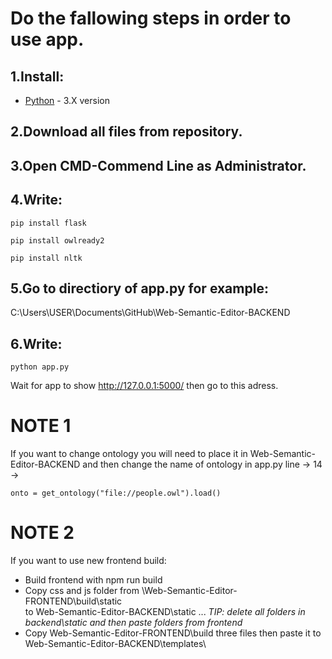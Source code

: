# Do the fallowing steps in order to use app.

## 1.Install:

* [Python](https://www.python.org) - 3.X version

## 2.Download all files from repository.

## 3.Open CMD-Commend Line as Administrator.

## 4.Write:
```
pip install flask  
```
```
pip install owlready2
```
```
pip install nltk
```

## 5.Go to directiory of app.py for example:
C:\Users\USER\Documents\GitHub\Web-Semantic-Editor-BACKEND

## 6.Write:
```
python app.py
```
Wait for app to show http://127.0.0.1:5000/ then go to this adress.

# NOTE 1
If you want to change ontology you will need to place it in Web-Semantic-Editor-BACKEND
and then change the name of ontology in app.py line -> 14 ->  

```   
onto = get_ontology("file://people.owl").load()
```
# NOTE 2
If you want to use new frontend build:
* Build frontend with npm run build
* Copy css and js folder from \Web-Semantic-Editor-FRONTEND\build\static\
  to Web-Semantic-Editor-BACKEND\static ...  *TIP: delete all folders in backend\static and then paste folders from frontend*
* Copy Web-Semantic-Editor-FRONTEND\build three files then paste it to Web-Semantic-Editor-BACKEND\templates\
